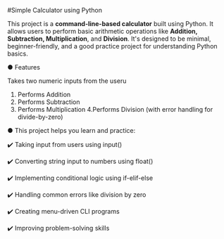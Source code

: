
#Simple Calculator using Python

This project is a **command-line-based calculator** built using Python. It allows users to
perform basic arithmetic operations like **Addition, Subtraction, Multiplication**, and **Division**.
It's designed to be minimal, beginner-friendly, and a good practice project for understanding Python basics.

 ●  Features
 
 Takes two numeric inputs from the useru
1. Performs Addition
2. Performs Subtraction
3. Performs Multiplication 
4.Performs Division (with error      handling for divide-by-zero)

● This project helps you learn and practice: 

✔️ Taking input from users using input()

✔️ Converting string input to numbers using float()

✔️ Implementing conditional logic using if-elif-else

✔️ Handling common errors like division by zero

✔️ Creating menu-driven CLI programs

✔️ Improving problem-solving skills



